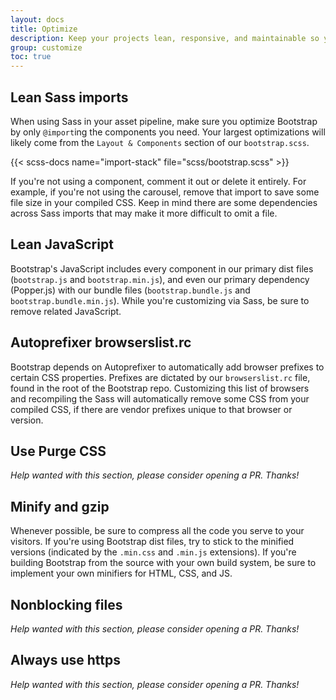 ```yaml
---
layout: docs
title: Optimize
description: Keep your projects lean, responsive, and maintainable so you can deliver the best experience and focus on more important jobs.
group: customize
toc: true
---
```


## Lean Sass imports

When using Sass in your asset pipeline, make sure you optimize Bootstrap by only `@import`ing the components you need. Your largest optimizations will likely come from the `Layout & Components` section of our `bootstrap.scss`.

{{< scss-docs name="import-stack" file="scss/bootstrap.scss" >}}


If you're not using a component, comment it out or delete it entirely. For example, if you're not using the carousel, remove that import to save some file size in your compiled CSS. Keep in mind there are some dependencies across Sass imports that may make it more difficult to omit a file.

## Lean JavaScript

Bootstrap's JavaScript includes every component in our primary dist files (`bootstrap.js` and `bootstrap.min.js`), and even our primary dependency (Popper.js) with our bundle files (`bootstrap.bundle.js` and `bootstrap.bundle.min.js`). While you're customizing via Sass, be sure to remove related JavaScript.

## Autoprefixer browserslist.rc

Bootstrap depends on Autoprefixer to automatically add browser prefixes to certain CSS properties. Prefixes are dictated by our `browserslist.rc` file, found in the root of the Bootstrap repo. Customizing this list of browsers and recompiling the Sass will automatically remove some CSS from your compiled CSS, if there are vendor prefixes unique to that browser or version.

## Use Purge CSS

_Help wanted with this section, please consider opening a PR. Thanks!_

## Minify and gzip

Whenever possible, be sure to compress all the code you serve to your visitors. If you're using Bootstrap dist files, try to stick to the minified versions (indicated by the `.min.css` and `.min.js` extensions). If you're building Bootstrap from the source with your own build system, be sure to implement your own minifiers for HTML, CSS, and JS.

## Nonblocking files

_Help wanted with this section, please consider opening a PR. Thanks!_

## Always use https

_Help wanted with this section, please consider opening a PR. Thanks!_
